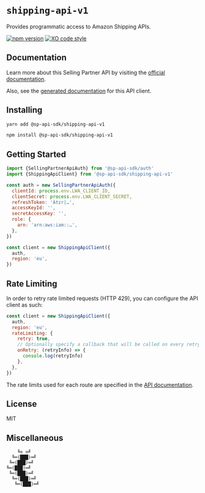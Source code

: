 # `shipping-api-v1`

Provides programmatic access to Amazon Shipping APIs.

[![npm version](https://badgen.net/npm/v/@sp-api-sdk/shipping-api-v1)](https://www.npmjs.com/package/@sp-api-sdk/shipping-api-v1)
[![XO code style](https://badgen.net/badge/code%20style/XO/cyan)](https://github.com/xojs/xo)

## Documentation

Learn more about this Selling Partner API by visiting the [official documentation](https://github.com/amzn/selling-partner-api-docs/tree/main/references/shipping-api/shipping.md).

Also, see the [generated documentation](https://bizon.github.io/selling-partner-api-sdk/modules/_sp_api_sdk_shipping_api_v1.html) for this API client.

## Installing

```sh
yarn add @sp-api-sdk/shipping-api-v1
```

```sh
npm install @sp-api-sdk/shipping-api-v1
```

## Getting Started

```javascript
import {SellingPartnerApiAuth} from '@sp-api-sdk/auth'
import {ShippingApiClient} from '@sp-api-sdk/shipping-api-v1'

const auth = new SellingPartnerApiAuth({
  clientId: process.env.LWA_CLIENT_ID,
  clientSecret: process.env.LWA_CLIENT_SECRET,
  refreshToken: 'Atzr|…',
  accessKeyId: '',
  secretAccessKey: '',
  role: {
    arn: 'arn:aws:iam::…',
  },
})

const client = new ShippingApiClient({
  auth,
  region: 'eu',
})
```

## Rate Limiting

In order to retry rate limited requests (HTTP 429), you can configure the API client as such:

```javascript
const client = new ShippingApiClient({
  auth,
  region: 'eu',
  rateLimiting: {
    retry: true,
    // Optionally specify a callback that will be called on every retry.
    onRetry: (retryInfo) => {
      console.log(retryInfo)
    },
  },
})
```

The rate limits used for each route are specified in the [API documentation]((https://github.com/amzn/selling-partner-api-docs/tree/main/references/shipping-api/shipping.md)).

## License

MIT

## Miscellaneous

```
    ╚⊙ ⊙╝
  ╚═(███)═╝
 ╚═(███)═╝
╚═(███)═╝
 ╚═(███)═╝
  ╚═(███)═╝
   ╚═(███)═╝
```
